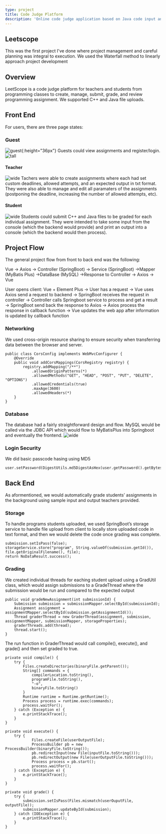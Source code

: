 ```yaml
---
type: project
title: Code Judge Platform
description: 'Online code judge application based on Java code input and expected console print statements'
---
```

## Leetscope
This was the first project I've done where project management and careful planning was integral to execution. We used the Waterfall method to linearly approach project development

## Overview
LeetScope is a code judge platform for teachers and students from programming classes to create, manage, submit, grade, and review programming assignment. We supported C++ and Java file uploads.

## Front End
For users, there are three page states:

### Guest 
![guest](./guest.png"){:height="36px"}
Guests could view assignments and register/login.
![tall](./registration.png)

#### Teacher
![wide](./teacher.png)
Tachers were able to create assignments where each had set custom deadlines, allowed attempts, and an expected output in txt format. They were also able to manage and edit all paramaters of the assignments (postponing the deadline, increasing the number of allowed attempts, etc).

#### Student
![wide](./student.png)
Students could submit C++ and Java files to be graded for each individual assignment. They were intended to take some input from the console (which the backend would provide) and print an output into a console (which the backend would then process).

## Project Flow
The general project flow from front to back end was the following:

Vue &rarr; Axios &rarr; Controller (SpringBoot) &rarr; Service (SpringBoot) &rarr;Mapper (MyBatis Plus) &rarr;DataBase (MySQL) &rarr;Response to Controller &rarr; Axios &rarr; Vue

User opens client: Vue + Element Plus &rarr; User has a request &rarr; Vue uses Axios send a request to backend &rarr; SpringBoot receives the request in controller &rarr; Controller calls Springboot service to process and get a result &rarr; SpringBoot send back the response to Axios &rarr; Axios process the response in callback function &rarr; Vue updates the web app after information is updated by callback function

### Networking 
We used cross-origin resource sharing to ensure security when transferring data between the browser and server.
```
public class CorsConfig implements WebMvcConfigurer {
    @Override
    public void addCorsMappings(CorsRegistry registry) {
        registry.addMapping("/**")
            .allowedOriginPatterns(*)
            .allowedMethods("GET", "HEAD", "POST", "PUT", "DELETE", "OPTIONS")
            .allowedCredentials(true)
            .maxAge(3600)
            .allowedHeaders(*)
    }
}
```

### Database
The database had a fairly straightforward design and flow. MySQL would be called via the JDBC API which would flow to MyBatisPlus into Springboot and eventually the frontend.
![wide](./database.png)

### Login Security
We did basic passcode hasing using MD5
```
user.setPassword(DigestUtils.md5DigestAsHex(user.getPassword().getBytes()));
```


## Back End
As aformentioned, we would automatically grade students’ assignments in the background using sample input and output teachers provided.

### Storage
To handle programs students uploaded, we used SpringBoot’s storage service to handle file upload from client to locally store uploaded code in text format, and then we would delete the code once grading was complete.
```
submission.setIsPass(false);
storageService.store("program", String.valueOf(submission.getId()), file.getOriginalFilename(), file);
return NoDataResult.success();
```

### Grading
We created individual threads for eaching student upload using a GradUtil class, which would assign submissions to a GradeThread where the submission would be run and compared to the expected output
```
public void gradeNewAssignment(int submissionId) {
    Submission submission = submissionMapper.selectById(submissionId);
    Assignment assignment = assignmentMapper.selectById(submission.getAssignmentId());
    Thread graderThread = new GraderThread(assignment, submission, assignmentMapper, submissionMapper, storageProperties);
    graderThreads.add(thread);
    thread.start();
}
```

The run function in GraderThread would call compile(), execute(), and grade() and then set graded to true.
```
private void compile() {
    try {
        Files.createDirectories(binaryFile.getParent());
        String[] commands = {
            compilerLocation.toString(),
            programFile.toString(),
            "-o",
            binaryFile.toString()
        }
        Runtime runtime = Runtime.getRuntime();
        Process process = runtime.exec(commands);
        process.waitFor();
    } catch (Exception e) {
        e.printStackTrace();
    }
}

private void execute() {
    try {
            Files.createFile(userOutputFile);
            ProcessBuilder pb = new ProcessBuilder(binaryFile.toString());
            pb.redirectInput(new File(inputFile.toString()));
            pb.redirectOutput(new File(userOutputFile.toString()));
            Process process = pb.start();
            process.waitFor();
    } catch (Exception e) {
        e.printStackTrace();
    }
}

private void grade() {
    try {
        submission.setIsPass(Files.mismatch(userOuputFile, outputFile));
        submissionMapper.updateById(submission);
    } catch (IOException e) {
        e.printStackTrace();
    }
}
```